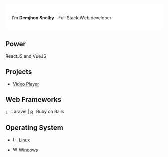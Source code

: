<div style="display: flex; justify-content: space-between; align-items: center; background-color: #ffffff; padding: 20px; border-radius: 5px;">
  <div>
 
  <p align="center">  I'm <b> Demjhon Snelby </b>- Full Stack Web developer </p>



</div>
   
</div>

## Power
ReactJS and VueJS
  
  
## Projects

- [Video Player ](https://github.com/demjhons/javascript-video-player)

## Web Frameworks
<span style="display: inline;">
<img src="https://img.uxwing.com/wp-content/themes/uxwing/download/brands-social-media/laravel-icon.svg" alt="Laravel" width="15" height="15" style="vertical-align: middle;">
  Laravel
</span> |
  

<span style="display: inline;">
 <img src="https://img.uxwing.com/wp-content/themes/uxwing/download/brands-social-media/ruby-on-rails-icon.svg" alt="Ruby on Rails" width="15" height="15" style="vertical-align: middle;">
  Ruby on Rails
</span>



  
## Operating System

- <img src="https://img.uxwing.com/wp-content/themes/uxwing/download/brands-social-media/linux-icon.svg" alt="Linux" width="15" height="15"> Linux

- <img src="https://img.uxwing.com/wp-content/themes/uxwing/download/brands-social-media/windows-icon.svg" alt="Windows" width="15" height="15"> Windows











